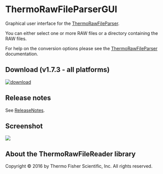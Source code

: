 # ThermoRawFileParserGUI
Graphical user interface for the [ThermoRawFileParser](https://github.com/compomics/ThermoRawFileParser).

You can either select one or more RAW files or a directory containing the RAW files.

For help on the conversion options please see the [ThermoRawFileParser](https://github.com/compomics/ThermoRawFileParser) documentation.

## Download (v1.7.3 - all platforms)
[![download](https://github.com/compomics/ThermoRawFileParserGUI/wiki/images/download_button.png)](https://genesis.ugent.be/maven2/no/uib/thermo-raw-file-parser-gui/ThermoRawFileParserGUI/1.7.3/ThermoRawFileParserGUI-1.7.3.zip)

## Release notes
See [ReleaseNotes](https://github.com/compomics/ThermoRawFileParserGUI/wiki/ReleaseNotes).

## Screenshot

![](https://github.com/compomics/ThermoRawFileParserGUI/wiki/images/ThermoRawFileParserGUI.png)

## About the ThermoRawFileReader library

Copyright © 2016 by Thermo Fisher Scientific, Inc. All rights reserved.

